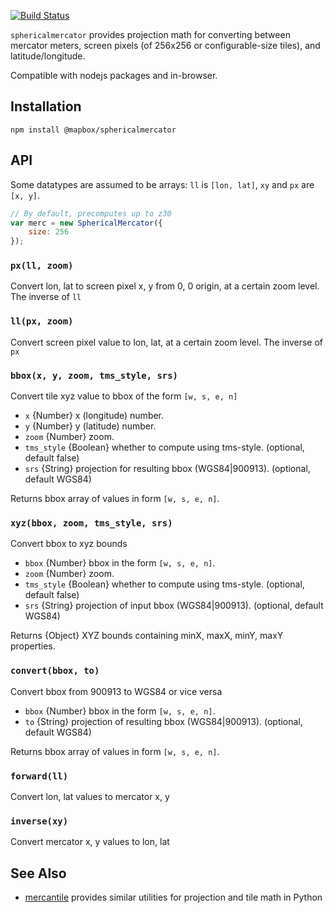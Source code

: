 [![Build Status](https://travis-ci.com/mapbox/sphericalmercator.svg?branch=master)](http://travis-ci.com/mapbox/sphericalmercator)

`sphericalmercator` provides projection math for converting between
mercator meters, screen pixels (of 256x256 or configurable-size tiles), and
latitude/longitude.

Compatible with nodejs packages and in-browser.

## Installation

`npm install @mapbox/sphericalmercator`

## API

Some datatypes are assumed to be arrays: `ll` is `[lon, lat]`, `xy` and `px` are
`[x, y]`.

```javascript
// By default, precomputes up to z30
var merc = new SphericalMercator({
    size: 256
});
```

### `px(ll, zoom)`

Convert lon, lat to screen pixel x, y from 0, 0 origin, at a certain zoom level.
The inverse of `ll`

### `ll(px, zoom)`

Convert screen pixel value to lon, lat, at a certain zoom level. The inverse
of `px`

### `bbox(x, y, zoom, tms_style, srs)`

Convert tile xyz value to bbox of the form `[w, s, e, n]`

* `x` {Number} x (longitude) number.
* `y` {Number} y (latitude) number.
* `zoom` {Number} zoom.
* `tms_style` {Boolean} whether to compute using tms-style. (optional, default false)
* `srs` {String} projection for resulting bbox (WGS84|900913). (optional, default WGS84)

Returns bbox array of values in form `[w, s, e, n]`.

### `xyz(bbox, zoom, tms_style, srs)`

Convert bbox to xyz bounds

* `bbox` {Number} bbox in the form `[w, s, e, n]`.
* `zoom` {Number} zoom.
* `tms_style` {Boolean} whether to compute using tms-style. (optional, default false)
* `srs` {String} projection of input bbox (WGS84|900913). (optional, default WGS84)

Returns {Object} XYZ bounds containing minX, maxX, minY, maxY properties.

### `convert(bbox, to)`

Convert bbox from 900913 to WGS84 or vice versa

* `bbox` {Number} bbox in the form `[w, s, e, n]`.
* `to` {String} projection of resulting bbox (WGS84|900913). (optional, default WGS84)

Returns bbox array of values in form `[w, s, e, n]`.

### `forward(ll)`

Convert lon, lat values to mercator x, y

### `inverse(xy)`

Convert mercator x, y values to lon, lat

## See Also

* [mercantile](https://github.com/sgillies/mercantile) provides similar utilities for projection and tile math in Python
